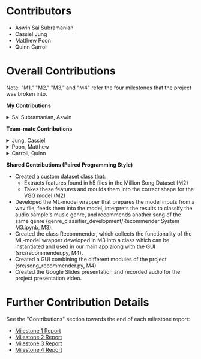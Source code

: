 # Contributors

- Aswin Sai Subramanian
- Cassiel Jung 
- Matthew Poon 
- Quinn Carroll

# Overall Contributions

Note: "M1," "M2," "M3," and "M4" refer the four milestones that the project was broken into.

**My Contributions**
<details><summary>Sai Subramanian, Aswin</summary>
<ul>    
<li> Helped improve the accuracy of our genre classifier from 40% to 60%:</li>
    <ul>
    <li> Experimented with model training parameters such as number of genres, number of samples per genre to find trends in training results. This helped make decisions about how to improve the genre classifier’s accuracy (M3/M4).</li>
    <li> Merged additional spectrograms collected by team members into full dataset (M4).</li>
    <li> Performed tests to determine an effective batch-size to speed up training time (M2).</li>
    </ul>    
<li>Layed the foundation for our genre classifier's training and testing datasets:</li>
    <ul>
    <li> Developed spectrogram extraction process (M3).</li>
    <li> Developed process to download audio samples from YouTube, and store spectrograms generated from them into our dataset (M3).</li>    
    </ul>
<li> Proposed the plan (steps and work distribution) for switching to a spectrogram-based dataset for training and validating our model.
<li> Debugged GUI functions with Matthew (M4).</li> 
<li> Made project demo video (demos/project_demo.mp4, M4).</li>
<li> Collected .h5 files for Rock and Jazz from the Million Song Dataset (M1).</li>
</ul>
</details>

<!-- - Sai Subramanian, Aswin
    - Helped improve the accuracy of our genre classifier from 40% to 60%: 
        - Experimented with model training parameters such as number of genres, number of samples per genre to find trends in training results. This helped make decisions about how to improve the genre classifier’s accuracy (M3/M4).
        - Merged additional spectrograms collected by team members into full dataset (M4).
        - Performed tests to determine an effective batch-size to speed up training time (M2). 
    - Layed the foundation for our genre classifier's training and testing datasets:
        - Developed spectrogram extraction process (M3).
        - Developed process to download audio samples from YouTube, and store spectrograms generated from them into our dataset (M3).
    - Debugged GUI functions with Matthew (M4). 
    - Made project demo video (demos/project_demo.mp4, M4).
    - Collected .h5 files for Rock and Jazz from the Million Song Dataset (M1).
     -->

**Team-mate Contributions**
<!-- - Jung, Cassiel
    - Collected .h5 file of Folk and Blues from the Million Song Dataset (M1)
    - Tested the model by differing the step size while keeping the other values constant to get the best accuracy (M2)
    - Wrote dataset class that matches spectrograms and genre with Quinn (M3)
    - Collected spectrograms to increase number of samples used for training model(M4)
    - Folk, Blues, Latin and Country
    - Made last GUI feedback to check if everything works fine (M4)

- Poon, Matthew
    - Created a script to extract and filter h5 song samples from the Million Song Dataset (M1)
    - Collected h5 files for Metal, Reggae, Classical, Latin, and Electronic music.(Metal, Reggae, and Classical discarded due to lack of samples) (M1) 
    - Created the structure used for storing the dataset (individual genre folders)(M2)
    - Performed tests to determine the best learning rate for our model (M2)
    - Created a script to extract information and save dictionaries for URL:Genre,TrackID:Genre, and Song:Genre (M3)
    - Debugged GUI functions with Aswin (M4)
    - Collected spectrograms for additional samples for following genres: Rap, Latin, Jazz, Electronic (M4)
    - Recorded and edited the project presentation video for final submission

- Carroll, Quinn
    - Collected h5 files of Rap and Country songs from the Million Song Dataset (M1)
    - Performed testing on the model to find the best values for gamma and momentum(M2)
    - Created class genreClassificationDatasetSpectrogram in paired programmingsession with Cassiel (M3)
    - Collected spectrograms from youtube audio to increase number of samples in Blues subset (M4)
    - Created data flow diagram of our genreClassifier process (M4)
    - Created outline for video presentation (M4) -->

<details>
<summary>Jung, Cassiel</summary>
<ul>
<li> Collected .h5 file of Folk and Blues from the Million Song Dataset (M1)</li>
<li> Tested the model by differing the step size while keeping the other values constant to get the best accuracy (M2)</li>
<li> Wrote dataset class that matches spectrograms and genre with Quinn (M3)</li>
<li> Collected spectrograms to increase number of samples used for training model(M4)</li>
<li> Folk, Blues, Latin and Country</li>
<li> Made last GUI feedback to check if everything works fine (M4)</li>
</ul>
</details> 

<details>
<summary>Poon, Matthew</summary>
<ul>
<li> Created a script to extract and filter h5 song samples from the Million Song Dataset (M1)</li>
<li> Collected h5 files for Metal, Reggae, Classical, Latin, and Electronic music.(Metal, Reggae, and Classical discarded due to lack of samples) (M1)</li> 
<li> Created the structure used for storing the dataset (individual genre folders)(M2)</li>
<li> Performed tests to determine the best learning rate for our model (M2)</li>
<li> Created a script to extract information and save dictionaries for URL:Genre,TrackID:Genre, and Song:Genre (M3)</li>
<li> Debugged GUI functions with Aswin (M4)</li>
<li> Collected spectrograms for additional samples for following genres: Rap, Latin, Jazz, Electronic (M4)</li>
<li> Recorded and edited the project presentation video for final submission</li>
</ul>
</details>

<details>
<summary>Carroll, Quinn</summary>
<ul>
<li> Collected h5 files of Rap and Country songs from the Million Song Dataset (M1)</li>
<li> Performed testing on the model to find the best values for gamma and momentum(M2)</li>
<li> Created class genreClassificationDatasetSpectrogram in paired programmingsession with Cassiel (M3)</li>
<li> Collected spectrograms from youtube audio to increase number of samples inBlues subset (M4)</li>
<li> Created data flow diagram of our genreClassifier process (M4)</li>
<li> Created outline for video presentation (M4)</li>
</ul>
</details>
 
**Shared Contributions (Paired Programming Style)**
- Created a custom dataset class that:
    - Extracts features found in h5 files in the Million Song Dataset (M2)
    - Takes these features and moulds them into the correct shape for the VGG model (M2)
- Developed the ML-model wrapper that prepares the model inputs from a wav file, feeds them into the model, interprets the results to classify the audio sample's music genre, and recommends another song of the same genre (genre_classifier_development/Recommender System M3.ipynb, M3).
- Created the class Recommender, which collects the functionality of the ML-model wrapper developed in M3 into a class which can be instantiated and used in our main app along with the GUI (src/recommender.py, M4).
- Created a GUI combining the different modules of the project (src/song_recommender.py, M4)
- Created the Google Slides presentation and recorded audio for the project presentation video. 

# Further Contribution Details
See the "Contributions" section towards the end of each milestone report:
- [Milestone 1 Report](https://github.com/Aswin-SaiSubramanian/Music-Recommender/blob/main/reports/M1/Team%20Dilphosaurus%20-%20Milestone%201%20Report.pdf)
- [Milestone 2 Report](https://github.com/Aswin-SaiSubramanian/Music-Recommender/blob/main/reports/M2/Team%20Dilphosaurus%20-%20Milestone%202%20Report.pdf)
- [Milestone 3 Report](https://github.com/Aswin-SaiSubramanian/Music-Recommender/blob/main/reports/M3/Team%20Dilphosaurus%20-%20Milestone%203%20Report.pdf)
- [Milestone 4 Report](https://github.com/Aswin-SaiSubramanian/Music-Recommender/blob/main/reports/M4/Team%20Dilphosaurus%20-%20Milestone%204%20Report.pdf)
  

